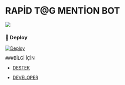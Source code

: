 # RAPİD T@G MENTİON BOT

<img src="https://telegra.ph/file/571f7d4c22a126cfe99c3.jpg">

### 🚀 Deploy

[![Deploy](https://www.herokucdn.com/deploy/button.svg)](https://heroku.com/deploy?template=https://github.com/Vonaista2/USERTAGGER-BOT)

###BİLGİ İÇİN

- [DESTEK](https://t.me/RapidDestek)

- [DEVELOPER](https://t.me/EfsaneLions)
